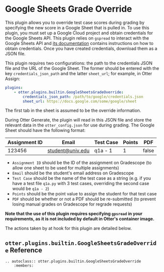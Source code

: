 # Google Sheets Grade Override

This plugin allows you to override test case scores during grading by specifying the new score in a Google Sheet that is pulled in. To use this plugin, you must set up a Google Cloud project and obtain credentials for the Google Sheets API. This plugin relies on `gspread` to interact with the Google Sheets API and [its documentation](https://gspread.readthedocs.io/en/latest/) contains instructions on how to obtain credentials. Once you have created credentials, download them as a JSON file.

This plugin requires two configurations: the path to the credentials JSON file and the URL of the Google Sheet. The former should be entered with the key `credentials_json_path` and the latter `sheet_url`; for example, in Otter Assign:

```yaml
plugins:
    - otter.plugins.builtin.GoogleSheetsGradeOverride:
        credentials_json_path: /path/to/google/credentials.json
        sheet_url: https://docs.google.com/some/google/sheet
```

The first tab in the sheet is assumed to be the override information.

During Otter Generate, the plugin will read in this JSON file and store the relevant data in the `otter_config.json` for use during grading. The Google Sheet should have the following format:

| Assignment ID | Email            | Test Case | Points | PDF          |
|---------------|------------------|-----------|--------|--------------|
| 123456        | student@univ.edu | q1a - 1   | 1      | false        |

* `Assignment ID` should be the ID of the assignment on Gradescope (to allow one sheet to be used for multiple assignments)
* `Email` should be the student's email address on Gradescope
* `Test Case` should be the name of the test case as a string (e.g. if you have a test file `q1a.py` with 3 test cases, overriding the second case would be `q1a - 2`)
* `Points` should be the point value to assign the student for that test case
* `PDF` should be whether or not a PDF should be re-submitted (to prevent losing manual grades on Gradescope for regrade requests)

**Note that the use of this plugin requires specifying `gpsread` in your requirements, as it is not included by default in Otter's container image.**

The actions taken by at hook for this plugin are detailed below.

## `otter.plugins.builtin.GoogleSheetsGradeOverride` Reference

```eval_rst
.. autoclass:: otter.plugins.builtin.GoogleSheetsGradeOverride
    :members:
```
